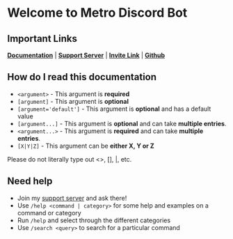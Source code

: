 # Welcome to Metro Discord Bot

## Important Links
[**Documentation**](http://127.0.0.1:8000/) | [**Support Server**](https://discord.gg/2ceTMZ9qJh) | [**Invite Link**](https://discord.com/oauth2/authorize?client_id=788543184082698252&scope=bot+applications.commands&permissions=140932115831) | [**Github**](https://github.com/dartmern/metro)

## How do I read this documentation

* `<argument>` - This argument is __required__
* `[argument]` - This argument is __optional__
* `[argument='default']` - This argument is __optional__ and has a default value
* `[argument...]` - This argument is __optional__ and can take __multiple entries__. 
* `<argument...>` - This argument is **required** and can take __multiple entries__.
* `[X|Y|Z]` - This argument can be __either X, Y or Z__

Please do not literally type out <>, [], |, etc.


## Need help

* Join my [support server](https://discord.gg/2ceTMZ9qJh) and ask there!
* Use `/help <command | category>` for some help and examples on a command or category
* Run `/help` and select through the different categories
* Use `/search <query>` to search for a particular command